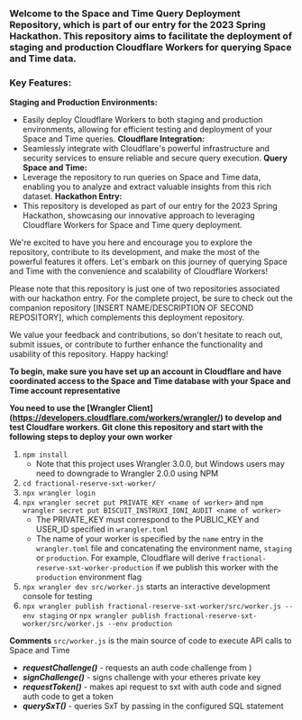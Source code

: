 ### Welcome to the Space and Time Query Deployment Repository, which is part of our entry for the 2023 Spring Hackathon. This repository aims to facilitate the deployment of staging and production Cloudflare Workers for querying Space and Time data.

### Key Features:

**Staging and Production Environments:**
- Easily deploy Cloudflare Workers to both staging and production environments, allowing for efficient testing and deployment of your Space and Time queries.
**Cloudflare Integration:** 
- Seamlessly integrate with Cloudflare's powerful infrastructure and security services to ensure reliable and secure query execution.
**Query Space and Time:**
- Leverage the repository to run queries on Space and Time data, enabling you to analyze and extract valuable insights from this rich dataset.
**Hackathon Entry:** 
- This repository is developed as part of our entry for the 2023 Spring Hackathon, showcasing our innovative approach to leveraging Cloudflare Workers for Space and Time query deployment.

We're excited to have you here and encourage you to explore the repository, contribute to its development, and make the most of the powerful features it offers. Let's embark on this journey of querying Space and Time with the convenience and scalability of Cloudflare Workers!

Please note that this repository is just one of two repositories associated with our hackathon entry. For the complete project, be sure to check out the companion repository [INSERT NAME/DESCRIPTION OF SECOND REPOSITORY], which complements this deployment repository.

We value your feedback and contributions, so don't hesitate to reach out, submit issues, or contribute to further enhance the functionality and usability of this repository. Happy hacking!

**To begin, make sure you have set up an account in Cloudflare and have coordinated access to the Space and Time database with your Space and Time account representative**

**You need to use the [Wrangler Client] (https://developers.cloudflare.com/workers/wrangler/) to develop and test Cloudfare workers. Git clone this repository and start with the following steps to deploy your own worker**
1. `npm install` 
    - Note that this project uses Wrangler 3.0.0, but Windows users may need to downgrade to Wrangler 2.0.0 using NPM 
2. `cd fractional-reserve-sxt-worker/`
3. `npx wrangler login`
4. `npx wrangler secret put PRIVATE_KEY <name of worker>` and `npm wrangler secret put BISCUIT_INSTRUXI_IONI_AUDIT <name of worker>`
    - The PRIVATE_KEY must correspond to the PUBLIC_KEY and USER_ID specified in `wrangler.toml`
    - The name of your worker is specified by the `name` entry in the `wrangler.toml` file and concatenating the environment name, `staging` or `production`. For example, Cloudflare will derive `fractional-reserve-sxt-worker-production` if we publish this worker with the `production` environment flag
5. `npx wrangler dev src/worker.js` starts an interactive development console for testing
6. `npx wrangler publish fractional-reserve-sxt-worker/src/worker.js --env staging` or `npx wrangler publish fractional-reserve-sxt-worker/src/worker.js --env production`

**Comments**
`src/worker.js` is the main source of code to execute API calls to Space and Time
- ***requestChallenge()*** - requests an auth code challenge from )
- ***signChallenge()*** - signs challenge with your etheres private key 
- ***requestToken()*** - makes api request to sxt with auth code and signed auth code to get a token 
- ***querySxT()*** - queries SxT by passing in the configured SQL statement